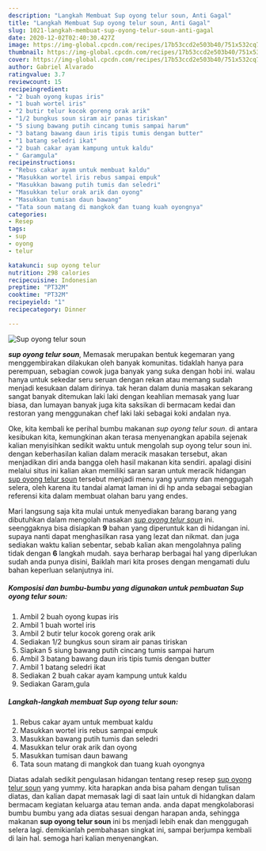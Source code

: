 ```yaml
---
description: "Langkah Membuat Sup oyong telur soun, Anti Gagal"
title: "Langkah Membuat Sup oyong telur soun, Anti Gagal"
slug: 1021-langkah-membuat-sup-oyong-telur-soun-anti-gagal
date: 2020-12-02T02:40:30.427Z
image: https://img-global.cpcdn.com/recipes/17b53ccd2e503b40/751x532cq70/sup-oyong-telur-soun-foto-resep-utama.jpg
thumbnail: https://img-global.cpcdn.com/recipes/17b53ccd2e503b40/751x532cq70/sup-oyong-telur-soun-foto-resep-utama.jpg
cover: https://img-global.cpcdn.com/recipes/17b53ccd2e503b40/751x532cq70/sup-oyong-telur-soun-foto-resep-utama.jpg
author: Gabriel Alvarado
ratingvalue: 3.7
reviewcount: 15
recipeingredient:
- "2 buah oyong kupas iris"
- "1 buah wortel iris"
- "2 butir telur kocok goreng orak arik"
- "1/2 bungkus soun siram air panas tiriskan"
- "5 siung bawang putih cincang tumis sampai harum"
- "3 batang bawang daun iris tipis tumis dengan butter"
- "1 batang seledri ikat"
- "2 buah cakar ayam kampung untuk kaldu"
- " Garamgula"
recipeinstructions:
- "Rebus cakar ayam untuk membuat kaldu"
- "Masukkan wortel iris rebus sampai empuk"
- "Masukkan bawang putih tumis dan seledri"
- "Masukkan telur orak arik dan oyong"
- "Masukkan tumisan daun bawang"
- "Tata soun matang di mangkok dan tuang kuah oyongnya"
categories:
- Resep
tags:
- sup
- oyong
- telur

katakunci: sup oyong telur 
nutrition: 298 calories
recipecuisine: Indonesian
preptime: "PT32M"
cooktime: "PT32M"
recipeyield: "1"
recipecategory: Dinner

---
```



![Sup oyong telur soun](https://img-global.cpcdn.com/recipes/17b53ccd2e503b40/751x532cq70/sup-oyong-telur-soun-foto-resep-utama.jpg)

<b><i>sup oyong telur soun</i></b>, Memasak merupakan bentuk kegemaran yang menggembirakan dilakukan oleh banyak komunitas. tidaklah hanya para perempuan, sebagian cowok juga banyak yang suka dengan hobi ini. walau hanya untuk sekedar seru seruan dengan rekan atau memang sudah menjadi kesukaan dalam dirinya. tak heran dalam dunia masakan sekarang sangat banyak ditemukan laki laki dengan keahlian memasak yang luar biasa, dan lumayan banyak juga kita saksikan di bermacam kedai dan restoran yang menggunakan chef laki laki sebagai koki andalan nya.



Oke, kita kembali ke perihal bumbu makanan <i>sup oyong telur soun</i>. di antara kesibukan kita, kemungkinan akan terasa menyenangkan apabila sejenak kalian menyisihkan sedikit waktu untuk mengolah sup oyong telur soun ini. dengan keberhasilan kalian dalam meracik masakan tersebut, akan menjadikan diri anda bangga oleh hasil makanan kita sendiri. apalagi disini melalui situs ini kalian akan memiliki saran saran untuk meracik hidangan <u>sup oyong telur soun</u> tersebut menjadi menu yang yummy dan menggugah selera, oleh karena itu tandai alamat laman ini di hp anda sebagai sebagian referensi kita dalam membuat olahan baru yang endes.


Mari langsung saja kita mulai untuk menyediakan barang barang yang dibutuhkan dalam mengolah masakan <u><i>sup oyong telur soun</i></u> ini. seenggaknya bisa disiapkan <b>9</b> bahan yang diperuntuk kan di hidangan ini. supaya nanti dapat menghasilkan rasa yang lezat dan nikmat. dan juga sediakan waktu kalian sebentar, sebab kalian akan mengolahnya paling tidak dengan <b>6</b> langkah mudah. saya berharap berbagai hal yang diperlukan sudah anda punya disini, Baiklah mari kita proses dengan mengamati dulu bahan keperluan selanjutnya ini.

<!--inarticleads1-->

##### Komposisi dan bumbu-bumbu yang digunakan untuk pembuatan Sup oyong telur soun:

1. Ambil 2 buah oyong kupas iris
1. Ambil 1 buah wortel iris
1. Ambil 2 butir telur kocok goreng orak arik
1. Sediakan 1/2 bungkus soun siram air panas tiriskan
1. Siapkan 5 siung bawang putih cincang tumis sampai harum
1. Ambil 3 batang bawang daun iris tipis tumis dengan butter
1. Ambil 1 batang seledri ikat
1. Sediakan 2 buah cakar ayam kampung untuk kaldu
1. Sediakan  Garam,gula




<!--inarticleads2-->

##### Langkah-langkah membuat Sup oyong telur soun:

1. Rebus cakar ayam untuk membuat kaldu
1. Masukkan wortel iris rebus sampai empuk
1. Masukkan bawang putih tumis dan seledri
1. Masukkan telur orak arik dan oyong
1. Masukkan tumisan daun bawang
1. Tata soun matang di mangkok dan tuang kuah oyongnya




Diatas adalah sedikit pengulasan hidangan tentang resep resep <u>sup oyong telur soun</u> yang yummy. kita harapkan anda bisa paham dengan tulisan diatas, dan kalian dapat memasak lagi di saat lain untuk di hidangkan dalam bermacam kegiatan keluarga atau teman anda. anda dapat mengkolaborasi bumbu bumbu yang ada diatas sesuai dengan harapan anda, sehingga makanan <b>sup oyong telur soun</b> ini bs menjadi lebih enak dan menggugah selera lagi. demikianlah pembahasan singkat ini, sampai berjumpa kembali di lain hal. semoga hari kalian menyenangkan.
